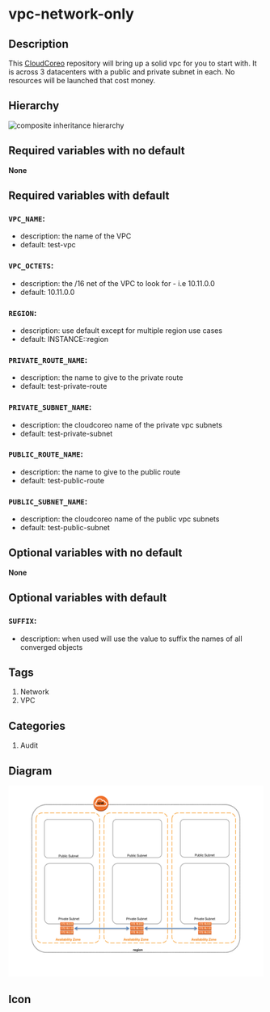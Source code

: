 vpc-network-only
======================


## Description
This [CloudCoreo](http://www.cloudcoreo.com) repository will bring up a solid vpc for you to start with. It is across 3 datacenters with a public and private subnet in each. No resources will be launched that cost money.

## Hierarchy
![composite inheritance hierarchy](https://raw.githubusercontent.com/CloudCoreo/STACK/master/images/hierarchy.png "composite inheritance hierarchy")



## Required variables with no default

**None**


## Required variables with default

### `VPC_NAME`:
  * description: the name of the VPC
  * default: test-vpc


### `VPC_OCTETS`:
  * description: the /16 net of the VPC to look for - i.e 10.11.0.0
  * default: 10.11.0.0


### `REGION`:
  * description: use default except for multiple region use cases
  * default: INSTANCE::region

### `PRIVATE_ROUTE_NAME`:
  * description: the name to give to the private route
  * default: test-private-route


### `PRIVATE_SUBNET_NAME`:
  * description: the cloudcoreo name of the private vpc subnets
  * default: test-private-subnet


### `PUBLIC_ROUTE_NAME`:
  * description: the name to give to the public route
  * default: test-public-route


### `PUBLIC_SUBNET_NAME`:
  * description: the cloudcoreo name of the public vpc subnets
  * default: test-public-subnet



## Optional variables with no default

**None**


## Optional variables with default

### `SUFFIX`:
  * description: when used will use the value to suffix the names of all converged objects

## Tags
1. Network
1. VPC

## Categories
1. Audit



## Diagram
![alt text](https://raw.githubusercontent.com/CloudCoreo/vpc-network-only/master/images/diagram.png "Public and Private nets across 3 subnets")


## Icon



